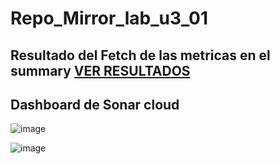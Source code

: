 # Repo_Mirror_lab_u3_01

## Resultado del Fetch de las metricas en el summary [VER RESULTADOS](https://github.com/JeanValverde24/Repo_Mirror_lab_u3_01/actions/runs/13442396226)

## Dashboard de Sonar cloud

![image](https://github.com/user-attachments/assets/6615589f-49c6-4c89-9967-8513f8e3e92d)


![image](https://github.com/user-attachments/assets/aa86b93d-30f6-4201-9cf1-54e87893fcba)

